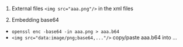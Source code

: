 1) External files
`<img src="aaa.png"/>` in the xml files

2) Embedding base64
- `openssl enc -base64 -in aaa.png > aaa.b64`
- `<img src="data:image/png;base64,..."/>` copy/paste aaa.b64 into ...
